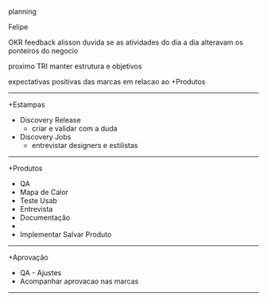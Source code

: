 planning

Felipe

OKR
feedback alisson
duvida
se as atividades do dia a dia alteravam os ponteiros do negocio

proximo TRI
manter estrutura e objetivos

expectativas positivas das marcas em relacao ao +Produtos

---

+Estampas
- Discovery Release
	- criar e validar com a duda
- Discovery Jobs
	- entrevistar designers e estilistas

---

+Produtos
- QA
- Mapa de Calor
- Teste Usab
- Entrevista
- Documentação
- 
- Implementar Salvar Produto
---

+Aprovação
- QA - Ajustes
- Acompanhar aprovacao nas marcas

---




